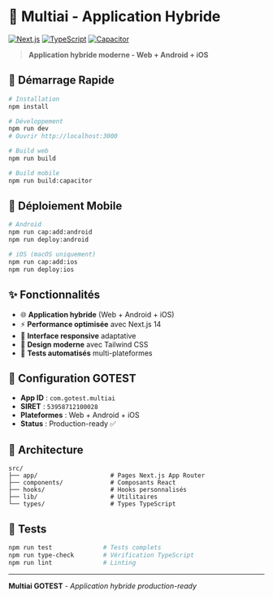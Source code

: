 # 🎯 Multiai - Application Hybride

[![Next.js](https://img.shields.io/badge/Next.js-14.0-black)](https://nextjs.org/)
[![TypeScript](https://img.shields.io/badge/TypeScript-5.0-blue)](https://www.typescriptlang.org/)
[![Capacitor](https://img.shields.io/badge/Capacitor-6.0-blue)](https://capacitorjs.com/)

> **Application hybride moderne - Web + Android + iOS**

## 🚀 Démarrage Rapide

```bash
# Installation
npm install

# Développement
npm run dev
# Ouvrir http://localhost:3000

# Build web
npm run build

# Build mobile
npm run build:capacitor
```

## 📱 Déploiement Mobile

```bash
# Android
npm run cap:add:android
npm run deploy:android

# iOS (macOS uniquement)
npm run cap:add:ios
npm run deploy:ios
```

## ✨ Fonctionnalités

- 🌐 **Application hybride** (Web + Android + iOS)
- ⚡ **Performance optimisée** avec Next.js 14
- 📱 **Interface responsive** adaptative
- 🎨 **Design moderne** avec Tailwind CSS
- 🧪 **Tests automatisés** multi-plateformes

## 🔧 Configuration GOTEST

- **App ID** : `com.gotest.multiai`
- **SIRET** : `53958712100028`
- **Plateformes** : Web + Android + iOS
- **Status** : Production-ready ✅

## 🎯 Architecture

```
src/
├── app/                    # Pages Next.js App Router
├── components/             # Composants React
├── hooks/                  # Hooks personnalisés
├── lib/                    # Utilitaires
└── types/                  # Types TypeScript
```

## 🧪 Tests

```bash
npm run test              # Tests complets
npm run type-check        # Vérification TypeScript
npm run lint              # Linting
```

---

**Multiai GOTEST** - *Application hybride production-ready*
